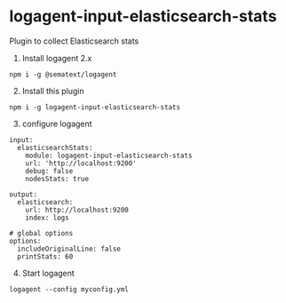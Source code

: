 # logagent-input-elasticsearch-stats

Plugin to collect Elasticsearch stats  

1. Install logagent 2.x 

```
npm i -g @sematext/logagent
```

2. Install this plugin 
```
npm i -g logagent-input-elasticsearch-stats  
```
3. configure logagent 

```
input:
  elasticsearchStats:
    module: logagent-input-elasticsearch-stats 
    url: 'http://localhost:9200'
    debug: false
    nodesStats: true

output:
  elasticsearch:
    url: http://localhost:9200
    index: logs

# global options
options:
  includeOriginalLine: false
  printStats: 60

```

4. Start logagent

```
logagent --config myconfig.yml
```


